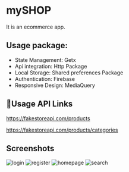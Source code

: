 
# mySHOP

It is an ecommerce app.


## Usage package:

* State Management: Getx 
* Api integration: Http Package
* Local Storage: Shared preferences Package
* Authentication: Firebase
* Responsive Design: MediaQuery




## 🔗Usage API Links 


https://fakestoreapi.com/products

https://fakestoreapi.com/products/categories




## Screenshots

![login](https://github.com/Shaiful191/myShop-with-API/assets/118191679/d7fd2226-3456-4335-84b7-6f055ae1f383)
![register](https://github.com/Shaiful191/myShop-with-API/assets/118191679/8b93e3de-2fb8-479f-b669-eb9a343897f1)
![homepage](https://github.com/Shaiful191/myShop-with-API/assets/118191679/02a40d2e-3e77-4e13-8c5b-7bc1f958710e)
![search](https://github.com/Shaiful191/myShop-with-API/assets/118191679/0e95630c-bd22-45c4-bf7b-52da9a0318e2)


